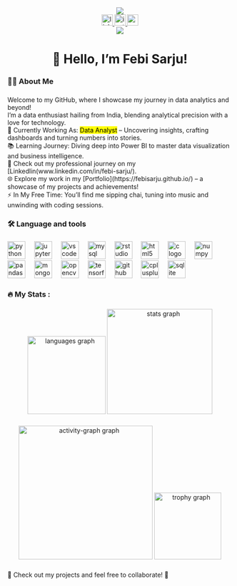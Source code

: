 <div align="center">
  <img src="https://github.com/user-attachments/assets/6e49b148-cf45-4f0e-8219-14663e4b514b" /></div>


<div align="center">
  <a href="https://www.linkedin.com/in/febi-sarju/" target="_blank">
    <img src="https://img.shields.io/static/v1?message=LinkedIn&logo=linkedin&label=&color=0077B5&logoColor=white&labelColor=&style=for-the-badge" height="25" alt="linkedin logo"  />
  </a>
  <a href="https://www.instagram.com/febi.sarju/" target="_blank">
    <img src="https://img.shields.io/static/v1?message=Instagram&logo=instagram&label=&color=E4405F&logoColor=white&labelColor=&style=for-the-badge" height="25" alt="instagram logo"  />
  </a>
  <a href="mailto:febi.sarju@gmail.com">
    <img src="https://img.shields.io/static/v1?message=Gmail&logo=gmail&label=&color=D14836&logoColor=white&labelColor=&style=for-the-badge" height="25" alt="gmail logo"  />
  </a>
</div>



<div align="center">
  <img src="https://visitor-badge.laobi.icu/badge?page_id=febisarju.febisarju&"  />
</div>

###

<h1 align="center">👋 Hello, I’m Febi Sarju!</h1>

###

<h3 align="left">👩‍💻  About Me</h3>

###

<p align="left">Welcome to my GitHub, where I showcase my journey in data analytics and beyond!<br>I’m a data enthusiast hailing from India, blending analytical precision with a love for technology. <br>🔭 Currently Working As: <mark>Data Analyst</mark> – Uncovering insights, crafting dashboards and turning numbers into stories.<br>📚 Learning Journey: Diving deep into Power BI to master data visualization and business intelligence.<br>💼 Check out my professional journey on my [Linkedlin(www.linkedin.com/in/febi-sarju/).<br>🌐 Explore my work in my [Portfolio](https://febisarju.github.io/) – a showcase of my projects and achievements!<br>⚡ In My Free Time: You’ll find me sipping chai, tuning into music and unwinding with coding sessions.</p>

###

<h3 align="left">🛠 Language and tools</h3>

###

<div align="left">
  <img src="https://cdn.jsdelivr.net/gh/devicons/devicon/icons/python/python-original.svg" height="40" alt="python logo"  />
  <img width="12" />
  <img src="https://cdn.jsdelivr.net/gh/devicons/devicon/icons/jupyter/jupyter-original.svg" height="40" alt="jupyter logo"  />
  <img width="12" />
  <img src="https://cdn.jsdelivr.net/gh/devicons/devicon/icons/vscode/vscode-original.svg" height="40" alt="vscode logo"  />
  <img width="12" />
  <img src="https://cdn.jsdelivr.net/gh/devicons/devicon/icons/mysql/mysql-original.svg" height="40" alt="mysql logo"  />
  <img width="12" />
  <img src="https://cdn.jsdelivr.net/gh/devicons/devicon/icons/rstudio/rstudio-original.svg" height="40" alt="rstudio logo"  />
  <img width="12" />
  <img src="https://cdn.jsdelivr.net/gh/devicons/devicon/icons/html5/html5-original.svg" height="40" alt="html5 logo"  />
  <img width="12" />
  <img src="https://cdn.jsdelivr.net/gh/devicons/devicon/icons/c/c-original.svg" height="40" alt="c logo"  />
  <img width="12" />
  <img src="https://cdn.jsdelivr.net/gh/devicons/devicon/icons/numpy/numpy-original.svg" height="40" alt="numpy logo"  />
  <img width="12" />
  <img src="https://cdn.jsdelivr.net/gh/devicons/devicon/icons/pandas/pandas-original.svg" height="40" alt="pandas logo"  />
  <img width="12" />
  <img src="https://cdn.jsdelivr.net/gh/devicons/devicon/icons/mongodb/mongodb-original.svg" height="40" alt="mongodb logo"  />
  <img width="12" />
  <img src="https://cdn.jsdelivr.net/gh/devicons/devicon/icons/opencv/opencv-original.svg" height="40" alt="opencv logo"  />
  <img width="12" />
  <img src="https://cdn.jsdelivr.net/gh/devicons/devicon/icons/tensorflow/tensorflow-original.svg" height="40" alt="tensorflow logo"  />
  <img width="12" />
  <img src="https://skillicons.dev/icons?i=github" height="40" alt="github logo"  />
  <img width="12" />
  <img src="https://cdn.jsdelivr.net/gh/devicons/devicon/icons/cplusplus/cplusplus-original.svg" height="40" alt="cplusplus logo"  />
  <img width="12" />
  <img src="https://cdn.simpleicons.org/sqlite/003B57" height="40" alt="sqlite logo"  />
</div>

###

<h3 align="left">🔥   My Stats :</h3>

###

<div align="center">
  <img src="https://github-readme-stats.vercel.app/api/top-langs?username=febisarju&locale=en&hide_title=false&layout=compact&card_width=320&langs_count=10&theme=dracula&hide_border=false&order=2" height="175" alt="languages graph"  />
  <img src="https://github-readme-stats.vercel.app/api?username=febisarju&hide_title=false&hide_rank=true&show_icons=true&include_all_commits=true&count_private=true&disable_animations=false&theme=dracula&locale=en&hide_border=false&order=1" height="236" alt="stats graph"  />
</div>

###

<div align="center">
  <img src="https://github-readme-activity-graph.vercel.app/graph?username=febisarju&radius=16&theme=react&area=true&order=5" height="300" alt="activity-graph graph"  />
  <img src="https://github-profile-trophy.vercel.app?username=febisarju&theme=dracula&column=-1&row=1&margin-w=8&margin-h=8&no-bg=false&no-frame=false&order=4" height="150" alt="trophy graph"  />
</div>

###
<p>

🌟 Check out my projects and feel free to collaborate! 🚀

</p>
